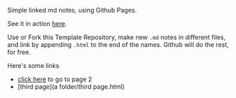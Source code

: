 Simple linked md notes, using Github Pages.

See it in action [here](lukestorry.github.io/notes/).

Use or Fork this Template Repository, make new `.md` notes in different files, and link by appending `.html` to the end of the names.
Github will do the rest, for free.

Here's some links

 - [click here](second-page.html) to go to page 2
 - [third page](a folder/third page.html)
